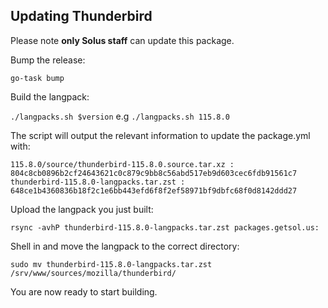 ## Updating Thunderbird

Please note **only Solus staff** can update this package.

Bump the release:

`go-task bump`

Build the langpack:

`./langpacks.sh $version` e.g `./langpacks.sh 115.8.0`

The script will output the relevant information to update the package.yml with:
```
115.8.0/source/thunderbird-115.8.0.source.tar.xz : 804c8cb0896b2cf24643621c0c879c9bb8c56abd517eb9d603cec6fdb91561c7
thunderbird-115.8.0-langpacks.tar.zst : 648ce1b4360836b18f2c1e6bb443efd6f8f2ef58971bf9dbfc68f0d8142ddd27
```
Upload the langpack you just built:

`rsync -avhP thunderbird-115.8.0-langpacks.tar.zst packages.getsol.us:`

Shell in and move the langpack to the correct directory:

`sudo mv thunderbird-115.8.0-langpacks.tar.zst /srv/www/sources/mozilla/thunderbird/`

You are now ready to start building.
